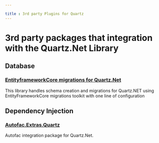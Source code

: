 ```yaml
---

title : 3rd party Plugins for Quartz
---
```


# 3rd party packages that integration with the Quartz.Net Library

## Database

### [EntityframeworkCore migrations for Quartz.Net](https://github.com/appany/AppAny.Quartz.EntityFrameworkCore.Migrations)

This library handles schema creation and migrations for Quartz.NET using EntityFrameworkCore migrations toolkit with one line of configuration

## Dependency Injection

### [Autofac.Extras.Quartz](https://github.com/alphacloud/Autofac.Extras.Quartz)

Autofac integration package for Quartz.Net.
